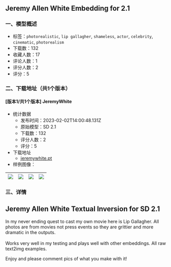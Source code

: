 ## Jeremy Allen White Embedding for 2.1
### 一、模型概述

- 标签：`photorealistic`, `lip gallagher`, `shameless`, `actor`, `celebrity`, `cinematic`, `photorealism`
- 下载数：132
- 收藏人数：17
- 评论人数：1
- 评分人数：2
- 评分：5

### 二、下载地址（共1个版本）

#### [版本1/共1个版本] JeremyWhite

- 统计数据
  - 发布时间：2023-02-02T14:00:48.131Z
  - 原始模型：SD 2.1
  - 下载数：132
  - 评分人数：2
  - 评分：5
- 下载地址
  - [jeremywhite.pt](https://civitai.com/api/download/models/7339)
- 样例图像：

| <img src="https://image.civitai.com/xG1nkqKTMzGDvpLrqFT7WA/663c2b33-1b4f-4071-df6e-9f4a78d10900/width=450/68163.jpeg" /> | <img src="https://image.civitai.com/xG1nkqKTMzGDvpLrqFT7WA/aa8b3de1-0f78-43db-6dce-0436a8de4900/width=450/68160.jpeg" /> | <img src="https://image.civitai.com/xG1nkqKTMzGDvpLrqFT7WA/09a9ad07-734f-493b-0988-4c6c1c158400/width=450/68157.jpeg" /> | <img src="https://image.civitai.com/xG1nkqKTMzGDvpLrqFT7WA/2de1e583-f0e0-406f-eae8-cd946065ab00/width=450/68162.jpeg" /> |
| ---- | ---- | ---- | ---- |


### 三、详情
<h2>Jeremy Allen White Textual Inversion for SD 2.1</h2><p>In my never ending quest to cast my own movie here is Lip Gallagher. All photos are from movies not press events so they are grittier and more dramatic in the outputs.<br /><br />Works very well in my testing and plays well with other embeddings. All raw text2img examples.</p><p></p><p>Enjoy and please comment pics of what you make with it!</p>